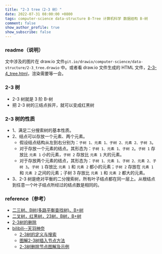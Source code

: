```yaml
---
title: "2-3 tree（2-3 树）"
date: 2022-07-31 08:00:00 +0800
tags: computer-science data-structure B-Tree 计算机科学 数据结构 B-树
comment: false
show_author_profile: true
show_subscribe: false
---
```


### readme（说明）

文中涉及的图片在 draw.io 文件`git.io/drawio/computer-science/data-structure/2-3_tree.drawio` 中。或者看 draw.io 文件生成的 HTML 文件，[2-3-4_tree.html](/image/computer-science/data-structure/2-3_tree.drawio.html)，渲染需要等一会。

### 2-3 树

- 2-3 树就是 3 阶 B-树
- 把 2-3 树的三结点拆开，就可以变成红黑树

### 2-3 树的性质

- 1、满足二分搜索树的基本性质。
- 2、结点可以存放一个元素、两个元素。
  - 假设结点结构从左到右分别为：`子树 1、元素 1、子树 2、元素 2、子树 3`。
  - 对于存放一个元素的结点。其形态为：`子树 1、元素 1、子树 2`。`子树 1` 存放比 `元素 1` 小的元素，`子树 2` 存放比 `元素 1` 大的元素。
  - 对于存放两个元素的结点，其形态为：`子树 1、元素 1、子树 2、元素 2、子树 3`。`子树 1` 存放比 `元素 1` 和 `元素 2` 都小的元素；`子树 2` 存放在 `元素 1` 和 `元素 2` 之间的元素；子树 3 存放比 `元素 1` 和 `元素 2` 都大的元素。
- 3、2-3 树是绝对平衡的二分搜索树，所有叶子结点都在同一层上。从根结点到任意一个叶子结点所经过的结点数是相同的。

### reference（参考）

- [二三树、B树(多路平衡查找树)、B+树](https://zhuanlan.zhihu.com/p/363917075)
- [二叉树，红黑树，23树，B树，B+树](https://blog.csdn.net/weixin_53184069/article/details/123717396)
- [2-3树的删除](https://blog.csdn.net/mengzhisuoliu/article/details/44752215)
- [bilibili--天羽神奈](https://space.bilibili.com/488466813)
  - [2-3树的定义与搜索](https://www.bilibili.com/video/BV1zL41157u6)
  - [图解2-3树插入节点方法](https://www.bilibili.com/video/BV1W44y1J7N1)
  - [2-3树删除节点图解及示例](https://www.bilibili.com/video/BV1Rb4y1e7qa)
